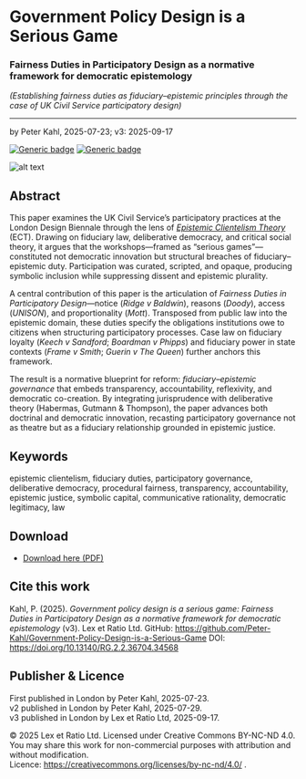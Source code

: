 # Government Policy Design is a Serious Game

### Fairness Duties in Participatory Design as a normative framework for democratic epistemology

_(Establishing fairness duties as fiduciary–epistemic principles through the case of UK Civil Service participatory design)_

---

by Peter Kahl, 2025-07-23; v3: 2025-09-17

[![Generic badge](https://img.shields.io/badge/DOI-10.13140%2FRG.2.2.36704.34568-blue.svg)](https://doi.org/10.13140/RG.2.2.36704.34568) [![Generic badge](https://img.shields.io/badge/ORCID-0009–0003–1616–4843-green.svg)](https://orcid.org/0009-0003-1616-4843)

![alt text](https://github.com/Peter-Kahl/Government-Policy-Design-is-a-Serious-Game/blob/main/policy_design_pavilion.jpg?raw=true)

## Abstract

This paper examines the UK Civil Service’s participatory practices at the London Design Biennale through the lens of [_Epistemic Clientelism Theory_](https://github.com/Peter-Kahl/Epistemic-Clientelism-Theory) (ECT). Drawing on fiduciary law, deliberative democracy, and critical social theory, it argues that the workshops—framed as “serious games”—constituted not democratic innovation but structural breaches of fiduciary–epistemic duty. Participation was curated, scripted, and opaque, producing symbolic inclusion while suppressing dissent and epistemic plurality.

A central contribution of this paper is the articulation of _Fairness Duties in Participatory Design_—notice (_Ridge v Baldwin_), reasons (_Doody_), access (_UNISON_), and proportionality (_Mott_). Transposed from public law into the epistemic domain, these duties specify the obligations institutions owe to citizens when structuring participatory processes. Case law on fiduciary loyalty (_Keech v Sandford_; _Boardman v Phipps_) and fiduciary power in state contexts (_Frame v Smith_; _Guerin v The Queen_) further anchors this framework.

The result is a normative blueprint for reform: _fiduciary–epistemic governance_ that embeds transparency, accountability, reflexivity, and democratic co-creation. By integrating jurisprudence with deliberative theory (Habermas, Gutmann & Thompson), the paper advances both doctrinal and democratic innovation, recasting participatory governance not as theatre but as a fiduciary relationship grounded in epistemic justice.

## Keywords

epistemic clientelism, fiduciary duties, participatory governance, deliberative democracy, procedural fairness, transparency, accountability, epistemic justice, symbolic capital, communicative rationality, democratic legitimacy, law

## Download

- [Download here (PDF)](https://raw.githubusercontent.com/Peter-Kahl/Government-Policy-Design-is-a-Serious-Game/master/Kahl_P_Government_Policy_Design_is_a_Serious_Game_v3_2025-09-16.pdf)

## Cite this work

Kahl, P. (2025). _Government policy design is a serious game: Fairness Duties in Participatory Design as a normative framework for democratic epistemology_ (v3). Lex et Ratio Ltd. GitHub: https://github.com/Peter-Kahl/Government-Policy-Design-is-a-Serious-Game DOI: https://doi.org/10.13140/RG.2.2.36704.34568

## Publisher & Licence

First published in London by Peter Kahl, 2025-07-23.\
v2 published in London by Peter Kahl, 2025-07-29.\
v3 published in London by Lex et Ratio Ltd, 2025-09-17.

© 2025 Lex et Ratio Ltd. Licensed under Creative Commons BY-NC-ND 4.0.\
You may share this work for non-commercial purposes with attribution and without modification.\
Licence: https://creativecommons.org/licenses/by-nc-nd/4.0/ .